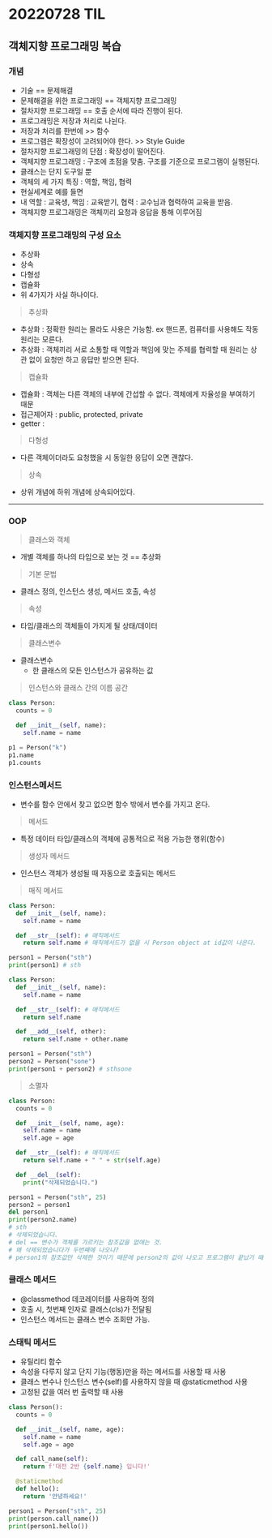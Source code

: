 # 20220728 TIL

## 객체지향 프로그래밍 복습

### 개념

- 기술 == 문제해결
- 문제해결을 위한 프로그래밍 == 객체지향 프로그래밍
- 절차지향 프로그래밍 == 호출 순서에 따라 진행이 된다.
- 프로그래밍은 저장과 처리로 나뉜다.
- 저장과 처리를 한번에 >> 함수
- 프로그램은 확장성이 고려되어야 한다. >> Style Guide
- 절차지향 프로그래밍의 단점 : 확장성이 떨어진다.
- 객체지향 프로그래밍 : 구조에 초점을 맞춤. 구조를 기준으로 프로그램이 실행된다.
- 클래스는 단지 도구일 뿐
- 객체의 세 가지 특징 : 역할, 책임, 협력
- 현실세계로 예를 들면
- 내 역할 : 교육생, 책임 : 교육받기, 협력 : 교수님과 협력하여 교육을 받음.
- 객체지향 프로그래밍은 객체끼리 요청과 응답을 통해 이루어짐

### 객체지향 프로그래밍의 구성 요소

- 추상화
- 상속
- 다형성
- 캡슐화
- 위 4가지가 사실 하나이다.

> 추상화

- 추상화 : 정확한 원리는 몰라도 사용은 가능함. ex 핸드폰, 컴퓨터를 사용해도 작동 원리는 모른다.
- 추상화 : 객체끼리 서로 소통할 때 역할과 책임에 맞는 주제를 협력할 때 원리는 상관 없이 요청만 하고 응답만 받으면 된다.

> 캡슐화

- 캡슐화 : 객체는 다른 객체의 내부에 간섭할 수 없다. 객체에게 자율성을 부여하기 때문
- 접근제어자 : public, protected, private
- getter : 

> 다형성

- 다른 객체이더라도 요청했을 시 동일한 응답이 오면 괜찮다.

> 상속

- 상위 개념에 하위 개념에 상속되어있다.

---

### OOP

> 클래스와 객체

- 개별 객체를 하나의 타입으로 보는 것 == 추상화

> 기본 문법

- 클래스 정의, 인스턴스 생성, 메서드 호출, 속성

> 속성

- 타입/클래스의 객체들이 가지게 될 상태/데이터

> 클래스변수

- 클래스변수
  - 한 클래스의 모든 인스턴스가 공유하는 값

> 인스턴스와 클래스 간의 이름 공간


```python
class Person:
  counts = 0

  def __init__(self, name):
    self.name = name

p1 = Person("k")
p1.name
p1.counts
```
### 인스턴스메서드

- 변수를 함수 안에서 찾고 없으면 함수 밖에서 변수를 가지고 온다.

> 메서드

- 특정 데이터 타입/클래스의 객체에 공통적으로 적용 가능한 행위(함수)

> 생성자 메서드

- 인스턴스 객체가 생성될 때 자동으로 호출되는 메서드

> 매직 메서드

```python
class Person:
  def __init__(self, name):
    self.name = name

  def __str__(self): # 매직메서드
    return self.name # 매직메서드가 없을 시 Person object at id값이 나온다.

person1 = Person("sth")
print(person1) # sth

class Person:
  def __init__(self, name):
    self.name = name

  def __str__(self): # 매직메서드
    return self.name

  def __add__(self, other):
    return self.name + other.name

person1 = Person("sth")
person2 = Person("sone")
print(person1 + person2) # sthsone
```

> 소멸자

```python
class Person:
  counts = 0

  def __init__(self, name, age):
    self.name = name
    self.age = age

  def __str__(self): # 매직메서드
    return self.name + " " + str(self.age)

  def __del__(self):
    print("삭제되었습니다.")

person1 = Person("sth", 25)
person2 = person1
del person1
print(person2.name) 
# sth
# 삭제되었습니다.
# del == 변수가 객체를 가르키는 참조값을 없애는 것.
# 왜 삭제되었습니다가 두번째에 나오나?
# person1의 참조값만 삭제한 것이기 때문에 person2의 값이 나오고 프로그램이 끝났기 때문에 "삭제되었습니다"가 출력된다.
```

### 클래스 메서드

- @classmethod 데코레이터를 사용하여 정의
- 호출 시, 첫번째 인자로 클래스(cls)가 전달됨
- 인스턴스 메서드는 클래스 변수 조회만 가능.

### 스태틱 메서드

- 유틸리티 함수
- 속성을 다루지 않고 단지 기능(행동)만을 하는 메서드를 사용할 때 사용
- 클래스 변수나 인스턴스 변수(self)를 사용하지 않을 때 @staticmethod 사용
- 고정된 값을 여러 번 출력할 때 사용

```python
class Person():
  counts = 0

  def __init__(self, name, age):
    self.name = name
    self.age = age

  def call_name(self):
    return f'대전 2반 {self.name} 입니다!'

  @staticmethod
  def hello():
    return '안녕하세요!'

person1 = Person("sth", 25)
print(person.call_name())
print(person1.hello())
```
